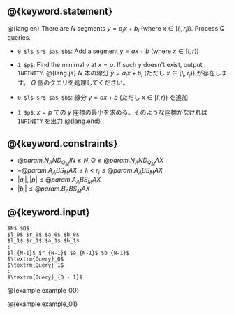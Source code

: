 ## @{keyword.statement}

@{lang.en}
There are $N$ segments $y = a_i x + b_i$ (where $x \in [l_i, r_i)$). Process $Q$ queries.

- `0 $l$ $r$ $a$ $b$`: Add a segment $y = ax + b$ (where $x \in [l, r)$)
- `1 $p$`: Find the minimal $y$ at $x = p$. If such $y$ doesn't exist, output `INFINITY`.
@{lang.ja}
$N$ 本の線分 $y = a_i x + b_i$ (ただし $x \in [l_i, r_i)$) が存在します。 $Q$ 個のクエリを処理してください。

- `0 $l$ $r$ $a$ $b$`: 線分 $y = ax + b$ (ただし $x \in [l, r)$) を追加
- `1 $p$`: $x = p$ での $y$ 座標の最小を求める。そのような座標がなければ `INFINITY` を出力
@{lang.end}

## @{keyword.constraints}

- $@{param.N_AND_Q_MIN} \leq N, Q \leq @{param.N_AND_Q_MAX}$
- $-@{param.A_ABS_MAX} \leq l_i \lt r_i \leq @{param.A_ABS_MAX}$
- $|a_i|, |p| \leq @{param.A_ABS_MAX}$
- $|b_i| \leq @{param.B_ABS_MAX}$

## @{keyword.input}

~~~
$N$ $Q$
$l_0$ $r_0$ $a_0$ $b_0$
$l_1$ $r_1$ $a_1$ $b_1$
:
$l_{N-1}$ $r_{N-1}$ $a_{N-1}$ $b_{N-1}$
$\textrm{Query}_0$
$\textrm{Query}_1$
:
$\textrm{Query}_{Q - 1}$
~~~

@{example.example_00}

@{example.example_01}
